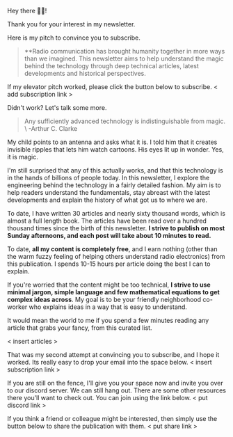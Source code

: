 Hey there 👋🏽!

Thank you for your interest in my newsletter.

Here is my pitch to convince you to subscribe.
> **Radio communication has brought humanity together in more ways than we imagined. This newsletter aims to help understand the magic behind the technology through deep technical articles, latest developments and historical perspectives.

If my elevator pitch worked, please click the button below to subscribe. < add subscription link >

Didn't work? Let's talk some more.

> Any sufficiently advanced technology is indistinguishable from magic.
> \ -Arthur C. Clarke

My child points to an antenna and asks what it is. I told him that it creates invisible ripples that lets him watch cartoons. 
His eyes lit up in wonder. Yes, it is magic.

I'm still surprised that any of this actually works, and that this technology is in the hands of billions of people today. In this newsletter, I explore the engineering behind the technology in a fairly detailed fashion. My aim is to help readers understand the fundamentals, stay abreast with the latest developments and explain the history of what got us to where we are.

To date, I have written 30 articles and nearly sixty thousand words, which is almost a full length book. The articles have been read over a hundred thousand times since the birth of this newsletter. **I strive to publish on most Sunday afternoons, and each post will take about 10 minutes to read.** 

To date, **all my content is completely free**, and I earn nothing (other than the warm fuzzy feeling of helping others understand radio electronics) from this publication. I spends 10-15 hours per article doing the best I can to explain. 

If you're worried that the content might be too technical, **I strive to use minimal jargon, simple language and few mathematical equations to get complex ideas across**. My goal is to be your friendly neighborhood co-worker who explains ideas in a way that is easy to understand. 

It would mean the world to me if you spend a few minutes reading any article that grabs your fancy, from this curated list.

< insert articles >

That was my second attempt at convincing you to subscribe, and I hope it worked. Its really easy to drop your email into the space below. 
< insert subscription link >

If you are still on the fence, I'll give you your space now and invite you over to our discord server. We can still hang out. There are some other resources there you'll want to check out. You can join using the link below.
< put discord link >

If you think a friend or colleague might be interested, then simply use the button below to share the publication with them.
< put share link >






